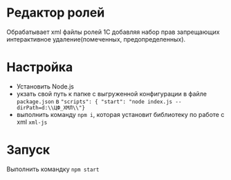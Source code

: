 # Редактор ролей
Обрабатывает xml файлы ролей 1С добавляя набор прав запрещающих интерактивное удаление(помеченных, предопределенных).

# Настройка

- Установить Node.js
- укзать свой путь к папке с выгруженной конфигурации в файле `package.json` в `"scripts": { "start": "node index.js --dirPath=d:\\ЦФ_ХМЛ\\"}`
- выполнить команду `npm i`, которая установит библиотеку по работе с xml `xml-js`

# Запуск
Выполнить командку `npm start`
